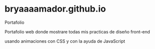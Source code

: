# bryaaaamador.github.io
Portafolio

Portafolio web donde mostrare todas mis practicas de diseño front-end

usando animaciones con CSS y con la ayuda de JavaScript
